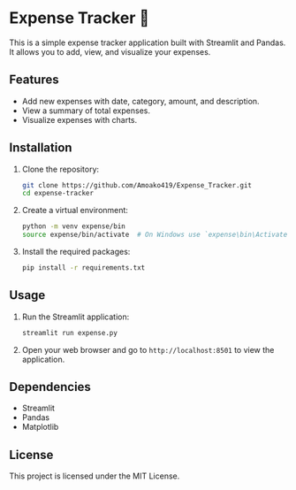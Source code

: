 # Expense Tracker 💸

This is a simple expense tracker application built with Streamlit and Pandas. It allows you to add, view, and visualize your expenses.

## Features

- Add new expenses with date, category, amount, and description.
- View a summary of total expenses.
- Visualize expenses with charts.

## Installation

1. Clone the repository:
    ```sh
    git clone https://github.com/Amoako419/Expense_Tracker.git
    cd expense-tracker
    ```

2. Create a virtual environment:
    ```sh
    python -m venv expense/bin
    source expense/bin/activate  # On Windows use `expense\bin\Activate.ps1`
    ```

3. Install the required packages:
    ```sh
    pip install -r requirements.txt
    ```

## Usage

1. Run the Streamlit application:
    ```sh
    streamlit run expense.py
    ```

2. Open your web browser and go to `http://localhost:8501` to view the application.



## Dependencies

- Streamlit
- Pandas
- Matplotlib

## License

This project is licensed under the MIT License.